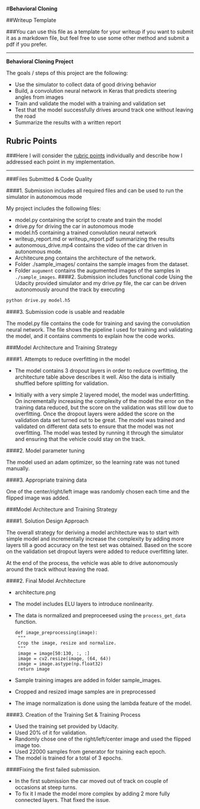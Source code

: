 #**Behavioral Cloning**

##Writeup Template

###You can use this file as a template for your writeup if you want to submit it as a markdown file, but feel free to use some other method and submit a pdf if you prefer.

---

**Behavioral Cloning Project**

The goals / steps of this project are the following:
* Use the simulator to collect data of good driving behavior
* Build, a convolution neural network in Keras that predicts steering angles from images
* Train and validate the model with a training and validation set
* Test that the model successfully drives around track one without leaving the road
* Summarize the results with a written report



## Rubric Points
###Here I will consider the [rubric points](https://review.udacity.com/#!/rubrics/432/view) individually and describe how I addressed each point in my implementation.  

---
###Files Submitted & Code Quality

####1. Submission includes all required files and can be used to run the simulator in autonomous mode

My project includes the following files:
* model.py containing the script to create and train the model
* drive.py for driving the car in autonomous mode
* model.h5 containing a trained convolution neural network
* writeup_report.md or writeup_report.pdf summarizing the results
* autonomous_drive.mp4 contains the video of the car driven in autonomous mode.
* Architecure.png contains the architecture of the network.
* Folder ./sample_images/ contains the sample images from the dataset.
* Folder `augument`  contains the augumented images of the samples in `./sample_images`.
####2. Submission includes functional code
Using the Udacity provided simulator and my drive.py file, the car can be driven autonomously around the track by executing
```sh
python drive.py model.h5
```

####3. Submission code is usable and readable

The model.py file contains the code for training and saving the convolution neural network. The file shows the pipeline I used for training and validating the model, and it contains comments to explain how the code works.

###Model Architecture and Training Strategy


####1. Attempts to reduce overfitting in the model

- The model contains 3 dropout layers in order to reduce overfitting, the architecture table above describes it well. Also the data is initially shuffled before splitting for validation.

- Initially with a very simple 2 layered model, the model was underfitting. On incrementally increasing the complexity of the model the error on the training data reduced, but the score on the validation was still low due to overfitting. Once the dropout layers were added the score on the validation data set turned out to be great. The model was trained and validated on different data sets to ensure that the model was not overfitting. The model was tested by running it through the simulator and ensuring that the vehicle could stay on the track.

####2. Model parameter tuning

The model used an adam optimizer, so the learning rate was not tuned manually.

####3. Appropriate training data

One of the center/right/left image was randomly chosen each time and the flipped image was added.


###Model Architecture and Training Strategy

####1. Solution Design Approach

The overall strategy for deriving a model architecture was to start with simple model and incrementally increase the complexity by adding more layers till a good accuracy on the test set was obtained.
Based on the score on the validation set dropout layers were added to reduce overfitting later.


At the end of the process, the vehicle was able to drive autonomously around the track without leaving the road.

####2. Final Model Architecture

- architecture.png
- The model includes ELU layers to introduce nonlinearity.
- The data is normalized and preproceesed using the  `process_get_data` function.

  ```
  def image_preprocessing(image):
   """
   Crop the image, resize and normalize.
   """
   image = image[50:130, :, :]
   image = cv2.resize(image, (64, 64))
   image = image.astype(np.float32)
   return image
  ```
- Sample training images are added in folder sample_images.
- Cropped and resized image samples are in preprocessed  
- The image normalization is done using the lambda feature of the model.

####3. Creation of the Training Set & Training Process

- Used the training set provided by Udacity.
- Used 20% of it for validation.
- Randomly chose one of the right/left/center image and used the flipped image too.
- Used 22000 samples from generator for training each epoch.
- The model is trained for a total of 3 epochs.


####Fixing the first failed submission.
- In the first submission the car moved out of track on couple of occasions at steep turns.
- To fix it I made the model more complex by adding 2 more fully connected layers. That fixed the issue.
